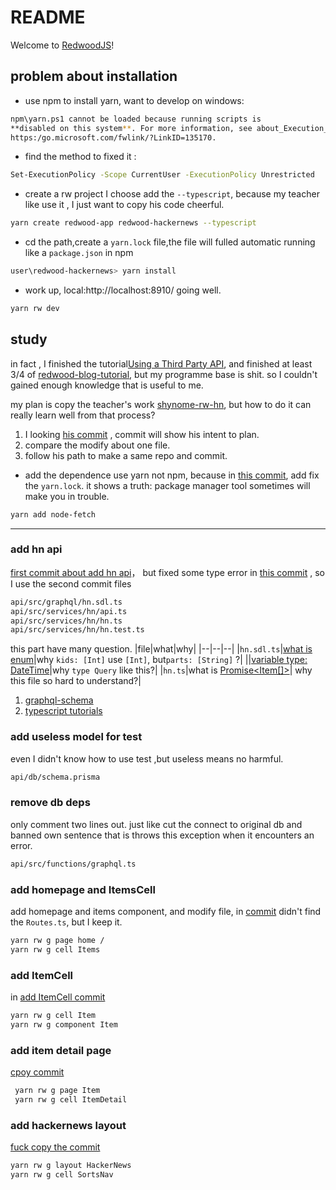 # README

Welcome to [RedwoodJS](https://redwoodjs.com)!

## problem about installation
- use npm to install yarn, want to develop on windows:
``` bash
npm\yarn.ps1 cannot be loaded because running scripts is
**disabled on this system**. For more information, see about_Execution_Policies at
https:/go.microsoft.com/fwlink/?LinkID=135170.

```
- find the method to fixed it :
``` bash
Set-ExecutionPolicy -Scope CurrentUser -ExecutionPolicy Unrestricted
```

- create a rw project
I choose add the ```--typescript```, because my teacher like use it , I just want to copy his code cheerful.
```bash
yarn create redwood-app redwood-hackernews --typescript
```
- cd the path,create a ```yarn.lock``` file,the file will fulled automatic running like a ```package.json``` in npm
```bash
user\redwood-hackernews> yarn install
```
- work up, local:http://localhost:8910/ going well.
```bash
yarn rw dev
```
## study

in fact , I finished the tutorial[Using a Third Party API](https://redwoodjs.com/docs/how-to/using-a-third-party-api), and finished at least 3/4 of [redwood-blog-tutorial](https://redwoodjs.com/docs/tutorial/foreword), but my programme base is shit. so I couldn't gained enough knowledge that is useful to me.

my plan is copy the teacher's work [shynome-rw-hn](https://github.com/shynome-netlify/rw-hn), but how to do it can really learn well from that process?

1. I looking [his commit](https://github.com/shynome-netlify/rw-hn/commits/master) , commit will show his intent to plan.
2. compare the modify about one file.
3. follow his path to make a same repo and commit.

- add the dependence
use yarn not npm, because in [this commit](https://github.com/shynome-netlify/rw-hn/commit/0d4d5b44cf84e7b2e6aec21dfb7b8489b8aa4d30), add fix the ```yarn.lock```. it shows a truth: package manager tool sometimes will make you in trouble.
```bash
yarn add node-fetch
```
***
### add hn api
[first commit about add hn api](https://github.com/shynome-netlify/rw-hn/commit/2ab25f8e9a7381d4d34058ddce9af50119f0715d)， but fixed some type error in [this commit](https://github.com/shynome-netlify/rw-hn/commit/4679089dee7eb4f7b9e68576ff5fced0f8691490) , so I use the second commit files
``` bash
api/src/graphql/hn.sdl.ts
api/src/services/hn/api.ts
api/src/services/hn/hn.ts
api/src/services/hn/hn.test.ts
```
this part have many question.
|file|what|why|
|--|--|--|
|```hn.sdl.ts```|[what is enum](https://www.typescriptlang.org/docs/handbook/enums.html)|why ```kids: [Int]``` use ```[Int]```, but```parts: [String]``` ?|
||[variable type: DateTime](https://www.graphql-scalars.dev/docs/scalars/date-time)|why ```type Query``` like this?|
|```hn.ts```|what is [Promise<Item[]>](https://rexdainiel.gitbooks.io/typescript/content/docs/promise.html)| why this file so hard to understand?|

1. [graphql-schema](https://www.apollographql.com/docs/apollo-server/schema/schema/)
2. [typescript tutorials](https://www.tutorialsteacher.com/typescript)

### add useless model for test
even I didn't know how to use test ,but useless means no harmful.
``` bash
api/db/schema.prisma
```

### remove db deps
only comment two lines out. just like cut the connect to original db and banned own   sentence that is throws this exception when it encounters an error.
```bash
api/src/functions/graphql.ts
```
### add homepage and ItemsCell
add homepage and items component, and modify file, in [commit](https://github.com/shynome-netlify/rw-hn/commit/da342520a18ba3943f0b4844a7e9654782ac4dfb) didn't find the ```Routes.ts```, but I keep it.
``` bash
yarn rw g page home /
yarn rw g cell Items
```
### add ItemCell
in [add ItemCell commit](https://github.com/shynome-netlify/rw-hn/commit/4f116575b727ca6a617c55449bd7fc49c8657e0c)
``` bash
yarn rw g cell Item
yarn rw g component Item
```
### add item detail page
[ cpoy commit](https://github.com/shynome-netlify/rw-hn/commit/d9c363d72e6a67de11a0fff2b11988139df699bf)

```bash
 yarn rw g page Item
 yarn rw g cell ItemDetail
```
### add hackernews layout
[fuck copy the commit](https://github.com/shynome-netlify/rw-hn/commit/437333869d1f41810863d68a0f1dfe6c733a0350)
```bash
yarn rw g layout HackerNews
yarn rw g cell SortsNav
```
